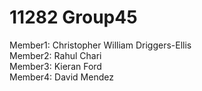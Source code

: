 # 11282 Group45
Member1: Christopher William Driggers-Ellis  
Member2: Rahul Chari  
Member3: Kieran Ford  
Member4: David Mendez  
